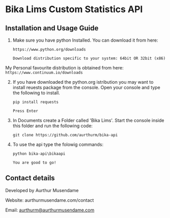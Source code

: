 # Bika Lims Custom Statistics API

## Installation and Usage Guide

1. Make sure you have python Installed. You can download it from here: 
	```
	https://www.python.org/downloads

	Download distribution specific to your system: 64bit OR 32bit (x86)
	```
My Personal favourite distribution is obtained from here: 
	```
	https://www.continuum.io/downloads
	```

2. If you have downloaded the python.org istribution you may want to install reuests package from the console. Open your console and type the following to install.

	```
	pip install requests
	
	Press Enter
	```

3. In Documents create a Folder called 'Bika Lims'. Start the console inside this folder and run the following code:
	```
	git clone https://github.com/aurthurm/bika-api
	````
4. To use the api type the folowig commands:
	```
	python bika-api\bikaapi

	You are good to go!
	```


## Contact details

Developed by Aurthur Musendame

Website: aurthurmusendame.com/contact

Email: aurthurm@aurthurmusendame.com